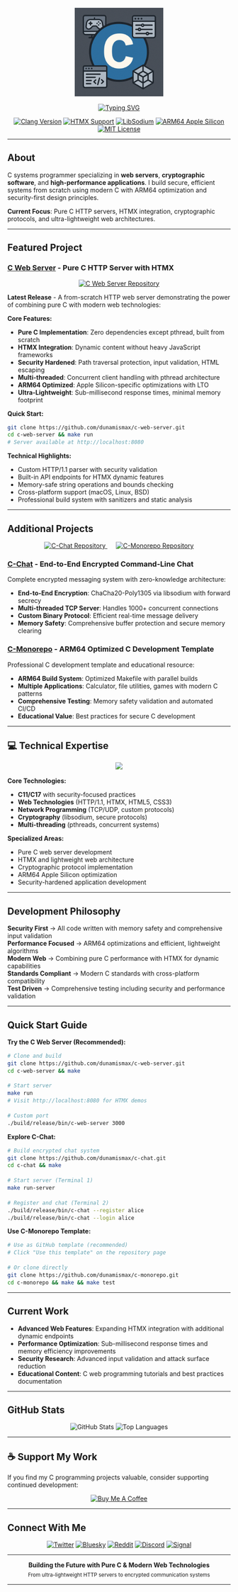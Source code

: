 <p align="center">
  <img src="c.png" alt="C Programming Logo" width="200" />
</p>

<p align="center">
  <a href="https://github.com/dunamismax">
    <img src="https://readme-typing-svg.demolab.com/?font=Fira+Code&size=24&pause=1000&color=3071A4&center=true&vCenter=true&width=800&lines=C+Systems+Programmer;Pure+C+HTTP+Web+Server;HTMX+Dynamic+Capabilities;ARM64+Optimized+Performance;Security-First+Development" alt="Typing SVG" />
  </a>
</p>

<p align="center">
  <a href="https://clang.llvm.org/"><img src="https://img.shields.io/badge/Clang-17+-blue.svg?logo=llvm" alt="Clang Version"></a>
  <a href="https://htmx.org/"><img src="https://img.shields.io/badge/HTMX-1.9.10+-orange.svg" alt="HTMX Support"></a>
  <a href="https://libsodium.gitbook.io/doc/"><img src="https://img.shields.io/badge/LibSodium-1.0.20+-green.svg" alt="LibSodium"></a>
  <a href="https://developer.apple.com/documentation/apple-silicon"><img src="https://img.shields.io/badge/ARM64-Apple_Silicon-black.svg?logo=apple" alt="ARM64 Apple Silicon"></a>
  <a href="https://opensource.org/licenses/MIT"><img src="https://img.shields.io/badge/License-MIT-green.svg" alt="MIT License"></a>
</p>

---

## About

C systems programmer specializing in **web servers**, **cryptographic software**, and **high-performance applications**. I build secure, efficient systems from scratch using modern C with ARM64 optimization and security-first design principles.

**Current Focus**: Pure C HTTP servers, HTMX integration, cryptographic protocols, and ultra-lightweight web architectures.

---

## Featured Project

### **[C Web Server](https://github.com/dunamismax/c-web-server)** - Pure C HTTP Server with HTMX

<p align="center">
  <a href="https://github.com/dunamismax/c-web-server">
    <img src="https://github-readme-stats.vercel.app/api/pin/?username=dunamismax&repo=c-web-server&theme=dark&show_owner=true" alt="C Web Server Repository" />
  </a>
</p>

**Latest Release** - A from-scratch HTTP web server demonstrating the power of combining pure C with modern web technologies:

**Core Features:**

- **Pure C Implementation**: Zero dependencies except pthread, built from scratch
- **HTMX Integration**: Dynamic content without heavy JavaScript frameworks
- **Security Hardened**: Path traversal protection, input validation, HTML escaping
- **Multi-threaded**: Concurrent client handling with pthread architecture
- **ARM64 Optimized**: Apple Silicon-specific optimizations with LTO
- **Ultra-Lightweight**: Sub-millisecond response times, minimal memory footprint

**Quick Start:**

```bash
git clone https://github.com/dunamismax/c-web-server.git
cd c-web-server && make run
# Server available at http://localhost:8080
```

**Technical Highlights:**

- Custom HTTP/1.1 parser with security validation
- Built-in API endpoints for HTMX dynamic features
- Memory-safe string operations and bounds checking
- Cross-platform support (macOS, Linux, BSD)
- Professional build system with sanitizers and static analysis

---

## Additional Projects

<p align="center">
  <a href="https://github.com/dunamismax/c-chat">
    <img src="https://github-readme-stats.vercel.app/api/pin/?username=dunamismax&repo=c-chat&theme=dark&show_owner=true" alt="C-Chat Repository" />
  </a>
  &nbsp;&nbsp;&nbsp;&nbsp;
  <a href="https://github.com/dunamismax/c-monorepo">
    <img src="https://github-readme-stats.vercel.app/api/pin/?username=dunamismax&repo=c-monorepo&theme=dark&show_owner=true" alt="C-Monorepo Repository" />
  </a>
</p>

### **[C-Chat](https://github.com/dunamismax/c-chat)** - End-to-End Encrypted Command-Line Chat

Complete encrypted messaging system with zero-knowledge architecture:

- **End-to-End Encryption**: ChaCha20-Poly1305 via libsodium with forward secrecy
- **Multi-threaded TCP Server**: Handles 1000+ concurrent connections
- **Custom Binary Protocol**: Efficient real-time message delivery
- **Memory Safety**: Comprehensive buffer protection and secure memory clearing

### **[C-Monorepo](https://github.com/dunamismax/c-monorepo)** - ARM64 Optimized C Development Template

Professional C development template and educational resource:

- **ARM64 Build System**: Optimized Makefile with parallel builds
- **Multiple Applications**: Calculator, file utilities, games with modern C patterns
- **Comprehensive Testing**: Memory safety validation and automated CI/CD
- **Educational Value**: Best practices for secure C development

---

## 💻 Technical Expertise

<p align="center">
  <a href="https://skillicons.dev">
    <img src="https://skillicons.dev/icons?i=c,cpp,html,css,js,linux,apple,git,github,vscode" />
  </a>
</p>

**Core Technologies:**

- **C11/C17** with security-focused practices
- **Web Technologies** (HTTP/1.1, HTMX, HTML5, CSS3)
- **Network Programming** (TCP/UDP, custom protocols)
- **Cryptography** (libsodium, secure protocols)
- **Multi-threading** (pthreads, concurrent systems)

**Specialized Areas:**

- Pure C web server development
- HTMX and lightweight web architecture
- Cryptographic protocol implementation
- ARM64 Apple Silicon optimization
- Security-hardened application development

---

## Development Philosophy

**Security First** → All code written with memory safety and comprehensive input validation  
**Performance Focused** → ARM64 optimizations and efficient, lightweight algorithms  
**Modern Web** → Combining pure C performance with HTMX for dynamic capabilities  
**Standards Compliant** → Modern C standards with cross-platform compatibility  
**Test Driven** → Comprehensive testing including security and performance validation

---

## Quick Start Guide

**Try the C Web Server (Recommended):**

```bash
# Clone and build
git clone https://github.com/dunamismax/c-web-server.git
cd c-web-server && make

# Start server
make run
# Visit http://localhost:8080 for HTMX demos

# Custom port
./build/release/bin/c-web-server 3000
```

**Explore C-Chat:**

```bash
# Build encrypted chat system
git clone https://github.com/dunamismax/c-chat.git
cd c-chat && make

# Start server (Terminal 1)
make run-server

# Register and chat (Terminal 2)
./build/release/bin/c-chat --register alice
./build/release/bin/c-chat --login alice
```

**Use C-Monorepo Template:**

```bash
# Use as GitHub template (recommended)
# Click "Use this template" on the repository page

# Or clone directly
git clone https://github.com/dunamismax/c-monorepo.git
cd c-monorepo && make && make test
```

---

## Current Work

- **Advanced Web Features**: Expanding HTMX integration with additional dynamic endpoints
- **Performance Optimization**: Sub-millisecond response times and memory efficiency improvements
- **Security Research**: Advanced input validation and attack surface reduction
- **Educational Content**: C web programming tutorials and best practices documentation

---

## GitHub Stats

<p align="center">
  <img src="https://github-readme-stats.vercel.app/api?username=dunamismax&show_icons=true&theme=dark&count_private=true" alt="GitHub Stats" />
  <img src="https://github-readme-stats.vercel.app/api/top-langs/?username=dunamismax&layout=compact&theme=dark" alt="Top Languages" />
</p>

---

## ☕ Support My Work

If you find my C programming projects valuable, consider supporting continued development:

<p align="center">
  <a href="https://www.buymeacoffee.com/dunamismax" target="_blank">
    <img src="https://cdn.buymeacoffee.com/buttons/v2/default-yellow.png" alt="Buy Me A Coffee" style="height: 60px !important;width: 217px !important;" />
  </a>
</p>

---

## Connect With Me

<p align="center">
  <a href="https://twitter.com/dunamismax" target="_blank"><img src="https://img.shields.io/badge/Twitter-%231DA1F2.svg?&style=for-the-badge&logo=twitter&logoColor=white" alt="Twitter"></a>
  <a href="https://bsky.app/profile/dunamismax.bsky.social" target="_blank"><img src="https://img.shields.io/badge/Bluesky-blue?style=for-the-badge&logo=bluesky&logoColor=white" alt="Bluesky"></a>
  <a href="https://reddit.com/user/dunamismax" target="_blank"><img src="https://img.shields.io/badge/Reddit-%23FF4500.svg?&style=for-the-badge&logo=reddit&logoColor=white" alt="Reddit"></a>
  <a href="https://discord.com/users/dunamismax" target="_blank"><img src="https://img.shields.io/badge/Discord-dunamismax-7289DA.svg?style=for-the-badge&logo=discord&logoColor=white" alt="Discord"></a>
  <a href="https://signal.me/#p/+dunamismax.66" target="_blank"><img src="https://img.shields.io/badge/Signal-dunamismax.66-3A76F0.svg?style=for-the-badge&logo=signal&logoColor=white" alt="Signal"></a>
</p>

---

<p align="center">
  <strong>Building the Future with Pure C & Modern Web Technologies</strong><br>
  <sub>From ultra-lightweight HTTP servers to encrypted communication systems</sub>
</p>

---
